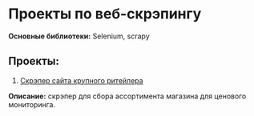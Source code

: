 # Проекты по веб-скрэпингу

**Основные библиотеки:** Selenium, scrapy

## Проекты:
1. [Скрэпер сайта крупного ритейлера](https://github.com/vasily-klyucharev/web-scraping-projects/tree/main/Retailer_page_scraping)
  
  **Описание:** скрэпер для сбора ассортимента магазина для ценового мониторинга.
